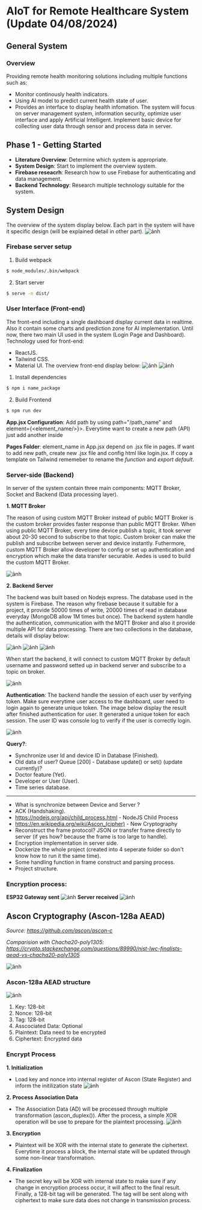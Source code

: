 # AIoT for Remote Healthcare System (Update 04/08/2024)

## General System

### Overview
Providing remote health monitoring solutions including multiple functions such as:
* Monitor continously health indicators.
* Using AI model to predict current health state of user.
* Provides an interface to display health infomation.
The system will focus on server management system, information security, optimize user interface and apply Artificial Intelligent. Implement basic device for collecting user data through sensor and process data in server.

## Phase 1 - Getting Started
- **Literature Overview**: Determine which system is appropriate.
- **System Design**: Start to implement the overview system.
- **Firebase reseacrh**: Research how to use Firebase for authenticating and data management.
- **Backend Technology**: Research multiple technology suitable for the system.

## System Design
The overview of the system display below. Each part in the system will have it specific design (will be explained detail in other part). 
![ảnh](https://github.com/user-attachments/assets/441f1d63-33ae-4a7e-a6d3-49fcb573ed70)

### Firebase server setup

1. Build webpack
```bash
$ node_modules/.bin/webpack
```
2. Start server
```bash
$ serve -n dist/
```

### User Interface (Front-end)
The front-end including a single dashboard display current data in realtime. Also it contain some charts and prediction zone for AI implementation. Until now, there two main UI used in the system (Login Page and Dashboard). 
Technology used for front-end:
* ReactJS.
* Tailwind CSS.
* Material UI.
The overview front-end display below:
![ảnh](https://github.com/user-attachments/assets/6aea23cb-41c5-40ff-b792-343b6f47f0cc)
![ảnh](https://github.com/user-attachments/assets/546b5479-fe2b-45f9-bdf2-b949f7aa3fc4)

1. Install dependencies
```bash
$ npm i name_package
```
2. Build Frontend
```bash
$ npm run dev
```

**App.jsx Configuration**: Add path by using path="/path_name" and element={<element_name/>}></Route>. Everytime want to create a new path (API) just add another <Route> inside <Routes>

**Pages Folder**: element_name in App.jsx depend on .jsx file in pages. If want to add new path, create new .jsx file and config html like login.jsx. If copy a template on Tailwind rememeber to rename the *function* and *export default*.

### Server-side (Backend)
In server of the system contain three main components: MQTT Broker, Socket and Backend (Data processing layer).

**1. MQTT Broker**

The reason of using custom MQTT Broker instead of public MQTT Broker is the custom broker provides faster response than public MQTT Broker. When using public MQTT Broker, every time device publish a topic, it took server about 20-30 second to subscribe to that topic. Custom broker can make the publish and subscribe between server and device instantly. Futhermore, custom MQTT Broker allow developer to config or set up authentication and encryption which make the data transfer securable. Aedes is used to build the custom MQTT Broker. 

![ảnh](https://github.com/user-attachments/assets/06e2f276-8c04-4465-9975-caf9ac5d4b16)

**2. Backend Server**

The backend was built based on Nodejs express. The database used in the system is Firebase. The reason why firebase because it suitable for a project, it provide 50000 times of write, 20000 times of read in database everyday (MongoDB allow 1M times but once). The backend system handle the authentication, communication with the MQTT Broker and also it provide multiple API for data processing. There are two collections in the database, details will display below:

![ảnh](https://github.com/user-attachments/assets/9a000a74-dd6b-4cfa-8c45-8c5a2ac06df8)
![ảnh](https://github.com/user-attachments/assets/5782da00-5e08-45aa-b749-228d420e7780)
![ảnh](https://github.com/user-attachments/assets/09eeb00c-0d42-4433-b262-f3587d506a5c)

When start the backend, it will connect to custom MQTT Broker by default username and password setted up in backend server and subscribe to a topic on broker.

![ảnh](https://github.com/user-attachments/assets/ca728bef-0499-481e-9106-b3f9ba61241e)

**Authentication**: The backend handle the session of each user by verifying token. Make sure everytime user access to the dashboard, user need to login again to generate unique token. The image below display the result after finished authentication for user. It generated a unique token for each session. The user ID was console log to verify if the user is correctly login.

![ảnh](https://github.com/user-attachments/assets/2d2be85a-6d8b-4154-96b1-f8bf96f97c74)


**Query?**:
* Synchronize user Id and device ID in Database (Finished).
* Old data of user? Queue [200] - Database update() or set() (update currently)?
* Doctor feature (Yet).
* Developer or User (User).
* Time series database.
--------------------------------------------------
* What is synchronize between Device and Server ?
* ACK (Handshaking).
* https://nodejs.org/api/child_process.html - NodeJS Child Process
* https://en.wikipedia.org/wiki/Ascon_(cipher) - New Cryptography
* Reconstruct the frame protocol? JSON or transfer frame directly to server (if yes how? because the frame is too large to handle).
* Encryption implementation in server side.
* Dockerize the whole project (created into 4 seperate folder so don't know how to run it the same time).
* Some handling function in frame construct and parsing process.
* Project structure.
### Encryption process:
**ESP32 Gateway sent**
![ảnh](https://github.com/user-attachments/assets/68cf7617-6ed2-445e-90b7-a91cf55cd861)
**Server received**
![ảnh](https://github.com/user-attachments/assets/3b32e905-cde8-4126-ba09-be1d982466f1)


## Ascon Cryptography (Ascon-128a AEAD)
*Source: https://github.com/ascon/ascon-c*

*Comparision with Chacha20-poly1305: https://crypto.stackexchange.com/questions/89990/nist-lwc-finalists-aead-vs-chacha20-poly1305*

![ảnh](https://github.com/user-attachments/assets/69a8b46a-7f7c-4b1e-abc1-aa1a87c6eb3d)

### Ascon-128a AEAD structure
![ảnh](https://github.com/user-attachments/assets/4719acd8-beeb-45bc-a3be-caf25a9fbd5f)
1. Key: 128-bit
2. Nonce: 128-bit
3. Tag: 128-bit
4. Asscociated Data: Optional
5. Plaintext: Data need to be encrypted
6. Ciphertext: Encrypted data

### Encrypt Process
**1. Initialization**
* Load key and nonce into internal register of Ascon (State Register) and inform the initilization state
![ảnh](https://github.com/user-attachments/assets/eaa189d2-a8fa-4c19-8643-4f156b5271a4)

**2. Process Association Data**
* The Association Data (AD) will be processed through multiple transformation (ascon_duplex()). After the process, a simple XOR operation will be use to prepare for the plaintext processing.
![ảnh](https://github.com/user-attachments/assets/2ed2b416-80ad-4646-bd9f-2253bd5d8975)

**3. Encryption**
* Plaintext will be XOR with the internal state to generate the ciphertext. Everytime it process a block, the internal state will be updated through some non-linear transformation.

**4. Finalization**
* The secret key will be XOR with internal state to make sure if any change in encryption process occur, it will affect to the final result. Finally, a 128-bit tag will be generated. The tag will be sent along with ciphertext to make sure data does not change in transmission process.








  

